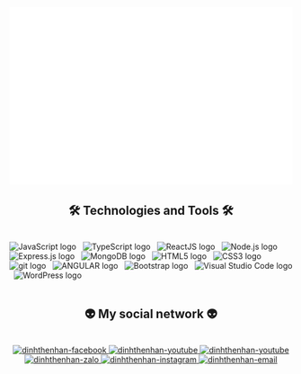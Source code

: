 <!-- Trungquandev -->
<a href="#" target="_blank">
  <img src="dinhthenhan.svg" width="1200" alt="dinhthenhan-official" />
</a>

<h2 align="center">🛠 Technologies and Tools 🛠</h2>
<br>
<!-- https://simpleicons.org/ -->
<span><img src="https://img.shields.io/badge/JavaScript-282C34?logo=javascript&logoColor=F7DF1E" alt="JavaScript logo" title="JavaScript" height="25" /></span>
&nbsp;
<span><img src="https://img.shields.io/badge/TypeScript-282C34?logo=typescript&logoColor=3178C6" alt="TypeScript logo" title="TypeScript" height="25" /></span>
&nbsp;
<span><img src="https://img.shields.io/badge/ReactJS-282C34?logo=react&logoColor=61DAFB" alt="ReactJS logo" title="ReactJS" height="25" /></span>
&nbsp;
<span><img src="https://img.shields.io/badge/Node.js-282C34?logo=node.js&logoColor=00F200" alt="Node.js logo" title="Node.js" height="25" /></span>
&nbsp;
<span><img src="https://img.shields.io/badge/Express-282C34?logo=express&logoColor=FFFFFF" alt="Express.js logo" title="Express.js" height="25" /></span>
&nbsp;
<span><img src="https://img.shields.io/badge/MongoDB-282C34?logo=mongodb&logoColor=47A248" alt="MongoDB logo" title="MongoDB" height="25" /></span>
&nbsp;
<span><img src="https://img.shields.io/badge/HTML5-282C34?logo=html5&logoColor=E34F26" alt="HTML5 logo" title="HTML5" height="25" /></span>
&nbsp;
<span><img src="https://img.shields.io/badge/CSS3-282C34?logo=css3&logoColor=1572B6" alt="CSS3 logo" title="CSS3" height="25" /></span>
&nbsp;
<span><img src="https://img.shields.io/badge/git-282C34?logo=git&logoColor=F05032" alt="git logo" title="git" height="25" /></span>
&nbsp;
<span><img src="https://img.shields.io/badge/Angular-282C34?logo=Angular&logoColor=1572B6" alt="ANGULAR logo" title="ANGULAR" height="25" /></span>
&nbsp;
<!-- <span><img src="https://img.shields.io/badge/Sass-282C34?logo=sass&logoColor=CC6699" alt="SASS logo" title="SASS" height="25" /></span>
&nbsp; -->
<span><img src="https://img.shields.io/badge/Bootstrap-282C34?logo=bootstrap&logoColor=7952B3" alt="Bootstrap logo" title="Bootstrap" height="25" /></span>
&nbsp;
<!-- <span><img src="https://img.shields.io/badge/ESLint-282C34?logo=eslint&logoColor=4B32C3" alt="ESLint logo" title="ESLint" height="25" /></span>
&nbsp; -->
<span><img src="https://img.shields.io/badge/VS%20Code-282C34?logo=visual-studio-code&logoColor=007ACC" alt="Visual Studio Code logo" title="Visual Studio Code" height="25" /></span>
&nbsp;
<!-- <span><img src="https://img.shields.io/badge/Firebase-282C34?logo=firebase&logoColor=FFCA28" alt="Firebase logo" title="Firebase" height="25" /></span>
&nbsp; -->
<span><img src="https://img.shields.io/badge/WordPress-282C34?logo=wordPress&logoColor=21759B" alt="WordPress logo" title="WordPress" height="25" /></span>
&nbsp;

<br>


<br>
<h2 align="center">👽 My social network 👽</h2>
<br>
<!-- https://icons8.com -->
<div align="center">
  <a href="https://www.facebook.com/dinhthenhan" target="blank">
    <img src="https://img.icons8.com/bubbles/100/000000/facebook-new.png" alt="dinhthenhan-facebook" />
  </a>
  <a href="https://www.youtube.com/@nhanreg" target="blank">
    <img src="https://img.icons8.com/bubbles/100/000000/youtube-squared.png" alt="dinhthenhan-youtube" />
  </a>
  <a href="https://www.tiktok.com/@dtnregedit" target="blank">
    <img src="https://img.icons8.com/bubbles/100/000000/tiktok.png" alt="dinhthenhan-youtube" />
  </a>
  <a href="https://zalo.me/0342031354" target="blank">
    <img src="https://img.icons8.com/bubbles/100/000000/zalo.png" alt="dinhthenhan-zalo" />
  </a>
  <a href="https://instagram.com/dinhnhan_05" target="blank">
    <img src="https://img.icons8.com/bubbles/100/000000/instagram.png" alt="dinhthenhan-instagram" />
  </a>
  <a href="mailto:dinhthenhandako@gmail.com" target="top">
    <img src="https://img.icons8.com/bubbles/100/000000/apple-mail.png" alt="dinhthenhan-email" />
  </a>
</div>

<br>

